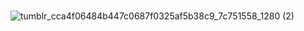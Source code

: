 ###  



![tumblr_cca4f06484b447c0687f0325af5b38c9_7c751558_1280 (2)](https://user-images.githubusercontent.com/82829965/223233587-55f3019e-4c5d-4160-a9c3-d83f7c169c41.gif)





<!--
<p align="center"  >
<img src="https://user-images.githubusercontent.com/82829965/223234393-e2b63c2f-0944-4c4f-838a-b8b534a45980.gif" width="40" height="40">
</p>






**hugoms7/hugoms7** is a ✨ _special_ ✨ repository because its `README.md` (this file) appears on your GitHub profile.
<p align="center" >
  <img src=  width="1365" height="524"/>
</p>
Here are some ideas to get you started:

- 🔭 I’m currently working on ...
- 🌱 I’m currently learning ...
- 👯 I’m looking to collaborate on ...
- 🤔 I’m looking for help with ...
- 💬 Ask me about ...
- 📫 How to reach me: ...
- 😄 Pronouns: ...
- ⚡ Fun fact: ...
-->
